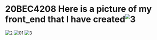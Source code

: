 # 20BEC4208 Here is a picture of my front_end that I have created![3](https://github.com/Varnika-Sakthivel/20BEC4208/assets/101408845/4fc37f6c-4921-477e-b2e5-7e40627185bc)
![2](https://github.com/Varnika-Sakthivel/20BEC4208/assets/101408845/bf38c3c5-0692-4d62-b4b3-56095a538ec5)
![01](https://github.com/Varnika-Sakthivel/20BEC4208/assets/101408845/368cd7f1-db23-4e5c-9905-31128c10d90e)
![3](https://github.com/Varnika-Sakthivel/20BEC4208/assets/101408845/a8583451-1478-4b80-bd17-25bfaba5eac1)
